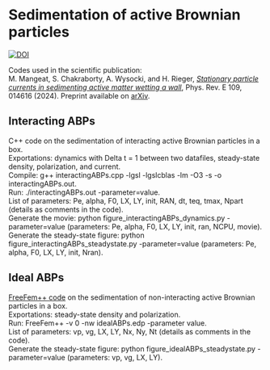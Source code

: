 # Sedimentation of active Brownian particles
<a href="https://dx.doi.org/10.5281/zenodo.8353561"><img src="https://zenodo.org/badge/399397571.svg" alt="DOI"></a>

Codes used in the scientific publication:</br>
M. Mangeat, S. Chakraborty, A. Wysocki, and H. Rieger, <i><a href='https://journals.aps.org/pre/abstract/10.1103/PhysRevE.109.014616'>Stationary particle currents in sedimenting active matter wetting a wall</a></i>, Phys. Rev. E 109, 014616 (2024). Preprint available on <a href='https://arxiv.org/abs/2309.09714'>arXiv</a>.

## Interacting ABPs

C++ code on the sedimentation of interacting active Brownian particles in a box.</br>
Exportations: dynamics with Delta t = 1 between two datafiles, steady-state density, polarization, and current.</br>
Compile: g++ interactingABPs.cpp -lgsl -lgslcblas -lm -O3 -s -o interactingABPs.out.</br>
Run: ./interactingABPs.out -parameter=value.</br>
List of parameters: Pe, alpha, F0, LX, LY, init, RAN, dt, teq, tmax, Npart (details as comments in the code).</br>
Generate the movie: python figure_interactingABPs_dynamics.py -parameter=value (parameters: Pe, alpha, F0, LX, LY, init, ran, NCPU, movie).</br>
Generate the steady-state figure: python figure_interactingABPs_steadystate.py -parameter=value (parameters: Pe, alpha, F0, LX, LY, init, Nran).

## Ideal ABPs

<a href='https://freefem.org/'>FreeFem++ code</a> on the sedimentation of non-interacting active Brownian particles in a box.</br>
Exportations: steady-state density and polarization.</br>
Run: FreeFem++ -v 0 -nw idealABPs.edp -parameter value.</br>
List of parameters: vp, vg, LX, LY, Nx, Ny, Nt (details as comments in the code).</br>
Generate the steady-state figure: python figure_idealABPs_steadystate.py -parameter=value (parameters: vp, vg, LX, LY).
